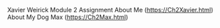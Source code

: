 Xavier Weirick Module 2 Assignment
About Me (https://Ch2Xavier.html)
About My Dog Max (https://Ch2Max.html)
